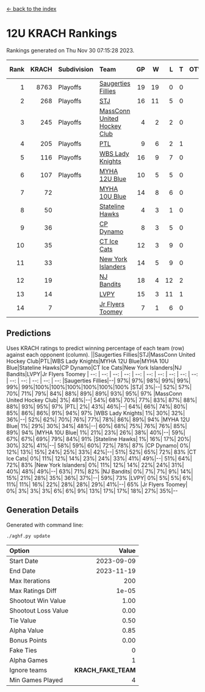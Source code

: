 [<- back to the index](readme.md)
# 12U KRACH Rankings
Rankings generated on Thu Nov 30 07:15:28 2023.

Rank|KRACH|Subdivision|Team|GP|W|L|T|OTW|OTL|SoS|Exp Wins|Win Diff
---:|---:|:---|:---|---:|---:|---:|---:|---:|---:|---:|---:|---:
1|8763|Playoffs|[Saugerties Fillies](https://gamesheetstats.com/seasons/3663/teams/140805/schedule)|19|19|0|0|0|0|80|19.8|-0.0
2|268|Playoffs|[STJ](https://gamesheetstats.com/seasons/3663/teams/140800/schedule)|16|11|5|0|1|0|1107|11.9|0.0
3|245|Playoffs|[MassConn United Hockey Club](https://gamesheetstats.com/seasons/3663/teams/140797/schedule)|4|2|2|0|1|0|1852|2.9|0.0
4|205|Playoffs|[PTL](https://gamesheetstats.com/seasons/3663/teams/140791/schedule)|9|6|2|1|0|1|97|7.4|0.0
5|116|Playoffs|[WBS Lady Knights](https://gamesheetstats.com/seasons/3663/teams/140808/schedule)|16|9|7|0|0|0|1617|9.9|0.0
6|107|Playoffs|[MYHA 12U Blue](https://gamesheetstats.com/seasons/3663/teams/140799/schedule)|10|5|5|0|0|1|900|5.9|0.0
7|72||[MYHA 10U Blue](https://gamesheetstats.com/seasons/3663/teams/140806/schedule)|14|8|6|0|0|1|651|8.9|0.0
8|50||[Stateline Hawks](https://gamesheetstats.com/seasons/3663/teams/174606/schedule)|4|3|1|0|0|1|16|3.9|0.0
9|36||[CP Dynamo](https://gamesheetstats.com/seasons/3663/teams/140802/schedule)|8|3|5|0|0|1|1036|3.9|0.0
10|35||[CT Ice Cats](https://gamesheetstats.com/seasons/3663/teams/140801/schedule)|12|3|9|0|1|1|1441|3.9|0.0
11|33||[New York Islanders](https://gamesheetstats.com/seasons/3663/teams/140809/schedule)|14|5|9|0|1|0|1222|5.9|0.0
12|19||[NJ Bandits](https://gamesheetstats.com/seasons/3663/teams/140807/schedule)|18|4|12|2|1|0|1889|5.9|0.0
13|14||[LVPY](https://gamesheetstats.com/seasons/3663/teams/140804/schedule)|15|3|11|1|2|0|630|4.4|0.0
14|7||[Jr Flyers Toomey](https://gamesheetstats.com/seasons/3663/teams/140803/schedule)|7|1|6|0|0|1|45|1.9|0.0

## Predictions
Uses KRACH ratings to predict winning percentage of each team (row) against each opponent (column).
||Saugerties Fillies|STJ|MassConn United Hockey Club|PTL|WBS Lady Knights|MYHA 12U Blue|MYHA 10U Blue|Stateline Hawks|CP Dynamo|CT Ice Cats|New York Islanders|NJ Bandits|LVPY|Jr Flyers Toomey
| --: | --: | --: | --: | --: | --: | --: | --: | --: | --: | --: | --: | --: | --: | --: 
|Saugerties Fillies|--| 97%| 97%| 98%| 99%| 99%| 99%| 99%|100%|100%|100%|100%|100%|100%
|STJ|  3%|--| 52%| 57%| 70%| 71%| 79%| 84%| 88%| 89%| 89%| 93%| 95%| 97%
|MassConn United Hockey Club|  3%| 48%|--| 54%| 68%| 70%| 77%| 83%| 87%| 88%| 88%| 93%| 95%| 97%
|PTL|  2%| 43%| 46%|--| 64%| 66%| 74%| 80%| 85%| 86%| 86%| 91%| 94%| 97%
|WBS Lady Knights|  1%| 30%| 32%| 36%|--| 52%| 62%| 70%| 76%| 77%| 78%| 86%| 89%| 94%
|MYHA 12U Blue|  1%| 29%| 30%| 34%| 48%|--| 60%| 68%| 75%| 76%| 76%| 85%| 89%| 94%
|MYHA 10U Blue|  1%| 21%| 23%| 26%| 38%| 40%|--| 59%| 67%| 67%| 69%| 79%| 84%| 91%
|Stateline Hawks|  1%| 16%| 17%| 20%| 30%| 32%| 41%|--| 58%| 59%| 60%| 72%| 78%| 87%
|CP Dynamo|  0%| 12%| 13%| 15%| 24%| 25%| 33%| 42%|--| 51%| 52%| 65%| 72%| 83%
|CT Ice Cats|  0%| 11%| 12%| 14%| 23%| 24%| 33%| 41%| 49%|--| 51%| 64%| 72%| 83%
|New York Islanders|  0%| 11%| 12%| 14%| 22%| 24%| 31%| 40%| 48%| 49%|--| 63%| 71%| 82%
|NJ Bandits|  0%|  7%|  7%|  9%| 14%| 15%| 21%| 28%| 35%| 36%| 37%|--| 59%| 73%
|LVPY|  0%|  5%|  5%|  6%| 11%| 11%| 16%| 22%| 28%| 28%| 29%| 41%|--| 65%
|Jr Flyers Toomey|  0%|  3%|  3%|  3%|  6%|  6%|  9%| 13%| 17%| 17%| 18%| 27%| 35%|--

## Generation Details

Generated with command line:
```
./aghf.py update
```

| Option | Value |
| :----- | ----: |
| Start Date | 2023-09-09 |
| End Date | 2023-11-19 |
| Max Iterations | 200 |
| Max Ratings Diff | 1e-05 |
| Shootout Win Value | 1.00 |
| Shootout Loss Value | 0.00 |
| Tie Value | 0.50 |
| Alpha Value | 0.85 |
| Bonus Points | 0.00 |
| Fake Ties | 0 |
| Alpha Games | 1 |
| Ignore teams | __KRACH_FAKE_TEAM__ |
| Min Games Played | 4 |

